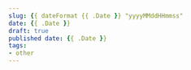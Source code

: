 ```yaml
---
slug: {{ dateFormat {{ .Date }} "yyyyMMddHHmmss"
date: {{ .Date }}
draft: true
published date: {{ .Date }}
tags:
- other
---
```

